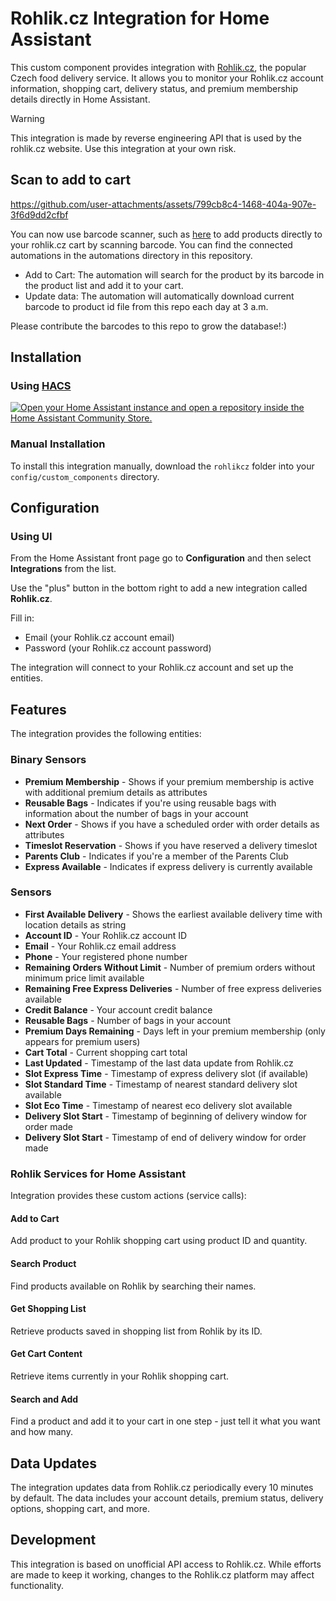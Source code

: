 # Rohlik.cz Integration for Home Assistant

This custom component provides integration with [Rohlik.cz](https://www.rohlik.cz), the popular Czech food delivery service. It allows you to monitor your Rohlik.cz account information, shopping cart, delivery status, and premium membership details directly in Home Assistant.

> [!WARNING] 
> This integration is made by reverse engineering API that is used by the rohlik.cz website. Use this integration at your own risk.

## Scan to add to cart


https://github.com/user-attachments/assets/799cb8c4-1468-404a-907e-3f6d9dd2cfbf


You can now use barcode scanner, such as [here](https://github.com/dvejsada/ha-barcode-scanner) to add products directly to your rohlik.cz cart by scanning barcode. You can find the connected automations in the automations directory in this repository. 
 - Add to Cart: The automation will search for the product by its barcode in the product list and add it to your cart.
 - Update data: The automation will automatically download current barcode to product id file from this repo each day at 3 a.m.

Please contribute the barcodes to this repo to grow the database!:)

## Installation

### Using [HACS](https://hacs.xyz/)

[![Open your Home Assistant instance and open a repository inside the Home Assistant Community Store.](https://my.home-assistant.io/badges/hacs_repository.svg)](https://my.home-assistant.io/redirect/hacs_repository/?owner=dvejsada&repository=HA-RohlikCZ&category=Integration)

### Manual Installation

To install this integration manually, download the `rohlikcz` folder into your `config/custom_components` directory.

## Configuration

### Using UI

From the Home Assistant front page go to **Configuration** and then select **Integrations** from the list.

Use the "plus" button in the bottom right to add a new integration called **Rohlik.cz**.

Fill in:
 
- Email (your Rohlik.cz account email)
- Password (your Rohlik.cz account password)

The integration will connect to your Rohlik.cz account and set up the entities.

## Features

The integration provides the following entities:

### Binary Sensors

- **Premium Membership** - Shows if your premium membership is active with additional premium details as attributes
- **Reusable Bags** - Indicates if you're using reusable bags with information about the number of bags in your account
- **Next Order** - Shows if you have a scheduled order with order details as attributes
- **Timeslot Reservation** - Shows if you have reserved a delivery timeslot
- **Parents Club** - Indicates if you're a member of the Parents Club
- **Express Available** - Indicates if express delivery is currently available

### Sensors

- **First Available Delivery** - Shows the earliest available delivery time with location details as string
- **Account ID** - Your Rohlik.cz account ID
- **Email** - Your Rohlik.cz email address
- **Phone** - Your registered phone number
- **Remaining Orders Without Limit** - Number of premium orders without minimum price limit available
- **Remaining Free Express Deliveries** - Number of free express deliveries available
- **Credit Balance** - Your account credit balance
- **Reusable Bags** - Number of bags in your account
- **Premium Days Remaining** - Days left in your premium membership (only appears for premium users)
- **Cart Total** - Current shopping cart total
- **Last Updated** - Timestamp of the last data update from Rohlik.cz
- **Slot Express Time** - Timestamp of express delivery slot (if available)
- **Slot Standard Time** - Timestamp of nearest standard delivery slot available
- **Slot Eco Time** - Timestamp of nearest eco delivery slot available
- **Delivery Slot Start** - Timestamp of beginning of delivery window for order made
- **Delivery Slot Start** - Timestamp of end of delivery window for order made

### Rohlik Services for Home Assistant

Integration provides these custom actions (service calls):

#### Add to Cart
Add product to your Rohlik shopping cart using product ID and quantity.

#### Search Product
Find products available on Rohlik by searching their names.

#### Get Shopping List
Retrieve products saved in shopping list from Rohlik by its ID.

#### Get Cart Content
Retrieve items currently in your Rohlik shopping cart.

#### Search and Add
Find a product and add it to your cart in one step - just tell it what you want and how many.

## Data Updates

The integration updates data from Rohlik.cz periodically every 10 minutes by default. The data includes your account details, premium status, delivery options, shopping cart, and more.

## Development

This integration is based on unofficial API access to Rohlik.cz. While efforts are made to keep it working, changes to the Rohlik.cz platform may affect functionality.
